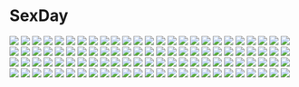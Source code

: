 # SexDay
![](https://konachan.com/jpeg/ebf0ecfef324b2a01ff7acce1ffe0742/Konachan.com%20-%20278144%202girls%20azur_lane%20blush%20breasts%20brown_eyes%20brown_hair%20garter%20hat%20pantyhose%20purple_hair%20red_eyes%20ribbons%20shorts%20sousouman%20thighhighs%20tie%20watermark.jpg)
![](https://konachan.com/image/622316e4b2ae904ece82e47b5321c1d3/Konachan.com%20-%20152690%20building%20gray%20landscape%20original%20scenic%20seo_tatsuya%20signed.jpg)
![](https://konachan.com/image/7337574da7a93edeabe86669c54ebf78/Konachan.com%20-%20186193%20anthropomorphism%20bikini%20fire%20kantai_collection%20long_hair%20orange_eyes%20planet%20poyan_noken%20spread_legs%20swimsuit%20twintails%20water%20white_hair.jpg)
![](https://konachan.com/image/9b7b0c9f0c49f33a9a01c61d00085a79/Konachan.com%20-%20136080%20cropped%20headphones%20original%20scan%20short_hair%20vania600.jpg)
![](https://konachan.com/jpeg/43cc58e6b5bf9787e8e109971a2cfc9d/Konachan.com%20-%20229078%20komeiji_koishi%20signed%20touhou%20wjstpwls4.jpg)
![](https://konachan.com/jpeg/4e566357e0c00cc07c83385d06c6a0a0/Konachan.com%20-%2017518%20close%20pani_poni_dash%20serizawa_akane.jpg)
![](https://konachan.com/jpeg/7a54112ae609f2c59d8034a51fb5cf47/Konachan.com%20-%2070140%20dress%20flowers%20glasses%20miyuki_mana%20scan%20school_uniform%20se.kirara%20tabata_hisayuki%20undressing.jpg)
![](https://konachan.com/image/cf992fe85a57099538f8423fca3f5d42/Konachan.com%20-%20126129%20bed%20black_hair%20bra%20breasts%20ipod%20moonshiner%20nipples%20ojitcha%20open_shirt%20original%20panties%20school_uniform%20tie%20underwear.jpg)
![](https://konachan.com/image/2140214699f26bb3adce13df383a12ba/Konachan.com%20-%2023254%20minami_kaede%20mirumo%20tagme%20wagamama_faerie_mirumo_de_pon.jpg)
![](https://konachan.com/jpeg/b551417ae0201104b4d56ca860d928e5/Konachan.com%20-%20260841%20aqua_eyes%20ball%20beach%20breasts%20brown_hair%20cleavage%20clouds%20hibike%21_euphonium%20long_hair%20navel%20nyum%20signed%20sky%20sunglasses%20water%20yoshikawa_yuuko.jpg)
![](https://konachan.com/image/5b2f4fa6c17ac807e8f67ffb33008cc1/Konachan.com%20-%20247560%20black_hair%20breasts%20elbow_gloves%20gloves%20hc%20long_hair%20original%20pixiv_fantasia%20red_eyes%20sword%20weapon.jpg)
![](https://konachan.com/image/a123dd12967e54da1539ee673ec4df86/Konachan.com%20-%20105023%20blonde_hair%20chibiusa%20dress%20helios%20long_hair%20neo_queen_serenity%20sailor_moon%20shainea%20tree%20tsukino_usagi%20twintails%20wings.jpg)
![](https://konachan.com/image/e545f91007b43ba31dde400a05ca9c10/Konachan.com%20-%2058609%20loli%20panties%20to_love_ru%20underwear%20yuuki_mikan.jpg)
![](https://konachan.com/jpeg/82be56ff3770df6ac5744f39e258ece3/Konachan.com%20-%20230942%20altina%20armor%20black_hair%20blue_eyes%20dress%20group%20long_hair%20pointed_ears%20purple_eyes%20red_eyes%20scan%20shining_ark%20taka_tony%20white_hair%20wings%20wink.jpg)
![](https://konachan.com/jpeg/9c50ce51d0612164cd04d89242e1dd59/Konachan.com%20-%20167734%202girls%20blonde_hair%20blue_eyes%20breasts%20brown_hair%20cum%20headdress%20long_hair%20navel%20nipples%20nude%20pink_eyes%20pussy%20short_hair%20tears%20touhou%20uncensored%20wink.jpg)
![](https://konachan.com/image/42987ebf55f26b8f6d00f88185926fb8/Konachan.com%20-%20106955%20blonde_hair%20flandre_scarlet%20gray%20mechagirl%20red_eyes%20thighhighs%20touhou%20vampire%20wazawai%20wings.jpg)
![](https://konachan.com/image/c2d2d185c3a2b8abd7acd2c3cc6f12da/Konachan.com%20-%2093738%20close%20code-aa%20hatsune_miku%20vocaloid.jpg)
![](https://konachan.com/jpeg/cda4677509e3860bc8d0cf3fd4653a20/Konachan.com%20-%20226810%202girls%20barefoot%20blonde_hair%20blue_eyes%20blush%20brown_eyes%20long_hair%20original%20ponytail%20red_hair%20ribbons%20shoujo_ai%20stars%20twintails%20water%20watermark%20wink.jpg)
![](https://konachan.com/image/98659a45f9b829f830751b69cab7f301/Konachan.com%20-%20115977%20charlotte_e_yeager%20fang%20francesca_lucchini%20strike_witches.jpg)
![](https://konachan.com/image/770f182ddbe39e74ec123693c28d83b7/Konachan.com%20-%2035289%20wonderland_online.jpg)
![](https://konachan.com/image/29806c132508c882dfee0a1b15b78c2c/Konachan.com%20-%2010871%20swimsuit.jpg)
![](https://konachan.com/image/27d6ac4050ba3cc2bb7ab79bd543b2ec/Konachan.com%20-%20173054%20ass%20breasts%20cleavage%20green_eyes%20hoshii_miki%20idolmaster%20necklace%20nude%20orange_hair%20phone%20tenguu_rio.jpg)
![](https://konachan.com/image/ef1bf10b45d36dd2c4e48e222c296f5b/Konachan.com%20-%20194288%20anthropomorphism%20black_hair%20blush%20breasts%20japanese_clothes%20kantai_collection%20kaya_%28kaya_127%29%20navel%20nude%20ponytail%20red_eyes%20thighhighs%20white.jpg)
![](https://konachan.com/image/5f8562956b23551446f93be0201cfda8/Konachan.com%20-%20278738%202girls%20anus%20ass%20blush%20breasts%20censored%20close%20gloves%20hat%20headphones%20nipples%20pink_hair%20purple_eyes%20pussy%20shirt_lift%20sonico%20thighhighs%20twintails%20v-mag.jpg)
![](https://konachan.com/image/71d91314d4e65882a5b46bf785fc4e77/Konachan.com%20-%20180893%20aircraft%20building%20city%20clouds%20la_ciero%20nobody%20original%20scenic%20sky.jpg)
![](https://konachan.com/jpeg/c28ab4dcd2bcaecef062f8919ed8c407/Konachan.com%20-%20262134%20bang_dream%21%20maruyama_aya%20minato_yukina%20mitake_ran%20momo_no_kanzume%20toyama_kasumi%20tsurumaki_kokoro.jpg)
![](https://konachan.com/jpeg/c8bf700082e6afa4de5d1ca9b3ef78c2/Konachan.com%20-%20302433%20bodysuit%20breasts%20cigarette%20cleavage%20clouds%20game_cg%20k-ko%20missing-x-link%20motorcycle%20red_hair%20short_hair%20sky%20sunset%20tsuruma_akira.jpg)
![](https://konachan.com/jpeg/250988db529349b73ebf61d568e9acb5/Konachan.com%20-%206533%20hat%20school_uniform%20tsukishiro_hikari%20wind%3A_a_breath_of_heart%20yuuki_tatsuya.jpg)
![](https://konachan.com/image/bed2d46353dc395424324c6d6779aaad/Konachan.com%20-%20165206%20blue_eyes%20brown_hair%20dress%20flowers%20hat%20headband%20instrument%20kanaria%20red_eyes%20ribbons%20rose%20shinku%20souseiseki%20suigintou%20suiseiseki%20untsue%20violin.jpg)
![](https://konachan.com/image/7c64dc3e7241386e1e14c08095a03e10/Konachan.com%20-%2086206%20christmas%20hat%20klamp%20santa_hat%20scarf%20socks%20tagme.jpg)
![](https://konachan.com/image/901d2231435221dd5bac089c32bdb7ac/Konachan.com%20-%20179792%20aqua_eyes%20bow%20breasts%20cleavage%20daizo%20gloves%20long_hair%20mechagirl%20navel%20original%20pink_hair%20scythe%20skirt%20thighhighs%20weapon.jpg)
![](https://konachan.com/jpeg/0fa526c9449ee89859fd55d9249746e3/Konachan.com%20-%20275495%20anus%20ass%20blush%20breasts%20censored%20cum%20gloves%20hat%20long_hair%20nipples%20no_bra%20nopan%20penis%20pink_hair%20ponytail%20pussy%20red_eyes%20shirt_lift%20skirt%20watanohara.jpg)
![](https://konachan.com/image/6244fb7c30ec6ac14782a466fee65f51/Konachan.com%20-%20297645%20aoi_kao_%28lsz7106%29%20apron%20blue_eyes%20breasts%20cleavage%20date_a_live%20garter%20headdress%20maid%20short_hair%20thighhighs%20tobiichi_origami%20white_hair.jpg)
![](https://konachan.com/image/a1d6b92d17f54ceb77a28409b5ed9d4b/Konachan.com%20-%2054388%20animal%20bird%20fujiwara_no_mokou%20touhou.jpg)
![](https://konachan.com/jpeg/cb3b091d38d92c8246970f2ce0e94807/Konachan.com%20-%20278427%20apron%20braids%20breast_hold%20breasts%20cleavage%20couch%20flowers%20garter_belt%20headdress%20maid%20scan%20short_hair%20skirt_lift%20stockings%20thighhighs%20tiv%20yellow_eyes.jpg)
![](https://konachan.com/image/1ab466557d2f50f968b207cb7affdd0c/Konachan.com%20-%20210055%202girls%20ass%20black_eyes%20black_hair%20blush%20crying%20kiryuu_takako%20kouno_hikaru%20orange_eyes%20orange_hair%20panties%20panty_pull%20paper%20shirt%20socks%20tears%20underwear.jpg)
![](https://konachan.com/image/a9fda3c6b52d8149dd39adb2c1d3620c/Konachan.com%20-%20127531%20barefoot%20blonde_hair%20book%20bow%20chinese_clothes%20chinese_dress%20dress%20glasses%20merufena%20original%20panties%20underwear.jpg)
![](https://konachan.com/jpeg/0e63d94eeb5817aa3921cb34d62089c5/Konachan.com%20-%20283020%20akusera%20anus%20ass%20breasts%20brown_eyes%20game_cg%20long_hair%20nipples%20nopan%20pink_hair%20pussy%20pussy_juice%20reminiscence%20sideboob%20tomose_shunsaku%20uncensored.jpg)
![](https://konachan.com/jpeg/a0dd3a554fc87c76c0189913600e312c/Konachan.com%20-%20174910%20bed%20blush%20breasts%20censored%20game_cg%20kimishima_ao%20komine_manami%20navel%20nipples%20panties%20pink_hair%20ponytail%20purple_eyes%20short_hair%20thighhighs%20underwear.jpg)
![](https://konachan.com/image/1352f4184e6d5be03b6c76e38459c301/Konachan.com%20-%20108488%20bra%20breasts%20cleavage%20original%20panties%20pink_hair%20short_hair%20temoshi%20underwear.jpg)
![](https://konachan.com/jpeg/819e854d70f3ef6666240b5af7d00413/Konachan.com%20-%2079304%20angel_ring%20blue_hair%20breasts%20game_cg%20kamisama_%28angel_ring%29%20moonstone%20nipples%20nude%20tagme%20wink.jpg)
![](https://konachan.com/jpeg/0ffa1316e7e9b70645c507e50254f16f/Konachan.com%20-%20172542%20beach%20bikini%20black_hair%20blue_eyes%20game_cg%20long_hair%20magical_marriage_lunatics%21%21%20mitsu_no_tama_yori_hime%20moonstone%20swimsuit%20water%20yamakaze_ran.jpg)
![](https://konachan.com/image/a9edb1f4b19ea0f8b1a5b978a1ca3d34/Konachan.com%20-%2096787%20gloves%20kawazu%20original%20skirt%20sword%20weapon.jpg)
![](https://konachan.com/jpeg/65e376dc3012162e4a7fceedf0885e19/Konachan.com%20-%20260465%20animal%20bicolored_eyes%20bird%20boots%20braids%20flowers%20gray_hair%20headdress%20lolita_fashion%20long_hair%20original%20ribbons%20tagme_%28artist%29%20underwater%20water.jpg)
![](https://konachan.com/image/d28a60722e4fcf76f8daf8e7dc982c76/Konachan.com%20-%208058%20kuzuryu_momoko%20miyamoto_iroha%20nakajima_sanae%20sumomo_mo_momo_mo.jpg)
![](https://konachan.com/jpeg/c72c14bb7ada6588d70cf5125096cd8c/Konachan.com%20-%20272196%202girls%20blonde_hair%20breasts%20game_cg%20kiss%20red_hair%20sakura_magical_girls%20wanaca%20winged_cloud%20yuki_%28sakura_magical_girls%29%20yuri.jpg)
![](https://konachan.com/image/97b423cc0cfcdad6dfa1b0275a336a90/Konachan.com%20-%20222383%20assam_%28girls_und_panzer%29%20blonde_hair%20blue_eyes%20darjeeling_%28girls_und_panzer%29%20girls_und_panzer%20group%20raki_%28kuroe%29%20red_hair%20rosehip%20short_hair%20uniform.jpg)
![](https://konachan.com/jpeg/9505fa8807afe3c7a7e5fe56d317cbf6/Konachan.com%20-%20153735%20bed%20blue_eyes%20blue_hair%20blush%20breasts%20cleavage%20dressing%20meta%20nurse%20open_shirt%20panties%20scan%20short_hair%20sphere%20thighhighs%20underwear%20wristwear.jpg)
![](https://konachan.com/image/4ea1b178530e6cebbea77f533a2d128f/Konachan.com%20-%20121119%20armor%20brown_hair%20game_cg%20gloves%20gray_hair%20komori_kei%20long_hair%20male%20mireille_marres_ascot%20noel_marres_ascot%20purple_eyes%20ricotta%20walkure_romanze.jpg)
![](https://konachan.com/image/1b0e369e6746385c95f3f452666e88b6/Konachan.com%20-%2072753%20k-on%21%20tainaka_ritsu.jpg)
![](https://konachan.com/image/4e3b9bddb2158186ef2563aa5643e7d4/Konachan.com%20-%20101301%20bra%20game_cg%20green_eyes%20henmi_io%20ore_no_kanojo_wa_hito_de_nashi%20panties%20pink_hair%20takanae_kyourin%20underwear.jpg)
![](https://konachan.com/jpeg/417ca68124257b720a19bab25be0f92c/Konachan.com%20-%20250065%20domu_%28hamadura%29%20group%20gyakuten_saiban%20japanese_clothes%20loli%20male%20tagme%20tagme_%28character%29.jpg)
![](https://konachan.com/jpeg/15be68971a5ed176bfc83181e013352d/Konachan.com%20-%20179889%20animal%20boots%20brown_hair%20building%20clouds%20dragon%20elbow_gloves%20gloves%20grass%20landscape%20mouse%20okiaaam%20original%20scenic%20short_hair%20skirt%20sky%20tattoo%20tree.jpg)
![](https://konachan.com/image/fcc1b9842fa4c64f50e7f762151ff5ce/Konachan.com%20-%2046681%20alchemist%20ishihara_masumi%20ragnarok_online.jpg)
![](https://konachan.com/image/0d8f01abba2e4d1c7c097f8bfa4892f5/Konachan.com%20-%20121302%20brown_hair%20ichiko_oharu%20japanese_clothes%20original%20petals%20white.jpg)
![](https://konachan.com/jpeg/40c339800ba2b209eb0b3af64b70c855/Konachan.com%20-%20223042%20all_male%20blue%20blue_eyes%20chain%20ciel_%28elsword%29%20elsword%20gun%20horns%20hwansang%20long_hair%20male%20pointed_ears%20weapon%20white_hair.jpg)
![](https://konachan.com/jpeg/d8f4b8401882ee3e265dbb4f1f2b7d7d/Konachan.com%20-%20117616%20black_hair%20blue_eyes%20blush%20breasts%20game_cg%20long_hair%20nipples%20panties%20school_uniform%20tagme%20tentacles%20thighhighs%20torn_clothes%20underwear%20wet.jpg)
![](https://konachan.com/jpeg/550f703d441d2057357ef4d69d116a45/Konachan.com%20-%20285437%20bikini%20blush%20breasts%20brown_hair%20cleavage%20close%20clouds%20cropped%20flowers%20long_hair%20original%20ponytail%20sky%20swimsuit%20waifu2x%20water%20wet%20yellow_eyes.jpg)
![](https://konachan.com/image/3426ca0013c920c70c0bdd4506f24923/Konachan.com%20-%20138979%20blush%20breast_hold%20breasts%20censored%20cum%20green_eyes%20long_hair%20miu_%28c_blue%29%20nipples%20nude%20original%20penis%20pink_hair%20pussy%20sex%20thighhighs%20wet.jpg)
![](https://konachan.com/jpeg/f3d66452d20d7c344bc89f868e4c97fe/Konachan.com%20-%20223824%20animal_ears%20ass%20blue_eyes%20blush%20brown_hair%20catgirl%20fang%20game_cg%20idi_tsuetto%20nipples%20panty_pull%20planet_dragon%20sasaki_tamaru%20short_hair%20tail.jpg)
![](https://konachan.com/jpeg/b4f6fd1418a64d04d761a78f808419ff/Konachan.com%20-%20299275%20anus%20aqua_eyes%20bang_dream%21%20bow%20breasts%20brown_hair%20choker%20corset%20gloves%20kneehighs%20lambda%20nipples%20ponytail%20pussy%20spread_legs%20uncensored%20waifu2x%20white.jpg)
![](https://konachan.com/image/380c2e8983a2a68d8c7b3a7687afbfff/Konachan.com%20-%20181344%202girls%20blue_hair%20blush%20book%20bow%20cirno%20daiyousei%20dress%20drink%20fairy%20green_eyes%20green_hair%20loli%20long_hair%20ponytail%20short_hair%20socks%20touhou%20wings.jpg)
![](https://konachan.com/image/ea8b0ece769c0e53399f47514d3895ff/Konachan.com%20-%20105705%2035_%28pixiv%29%20akemi_homura%20kaname_madoka%20kyuubee%20mahou_shoujo_madoka_magica%20miki_sayaka%20sakura_kyouko%20tomoe_mami%20white.jpg)
![](https://konachan.com/image/8d56f6ad9df1ec9bd752c0440ac6b561/Konachan.com%20-%20128228%20miyafuji_yoshika%20shimada_fumikane%20strike_witches.jpg)
![](https://konachan.com/image/c060c1c013b9d0041e216fcf22f5dadf/Konachan.com%20-%2030533%20adiemus_sarah%20imadori_kyousuke%20nude%20pussy%20sawachika_eri%20school_rumble%20suou_mikoto%20tsukamoto_tenma%20tsukamoto_yakumo%20uncensored.jpg)
![](https://konachan.com/jpeg/4fb464ebfe7bc83ca3275af324b83c3f/Konachan.com%20-%20169320%20all_male%20animal_ears%20bloomers%20blue_hair%20bow%20green_eyes%20headdress%20male%20noririn-hayashi%20petals%20ribbons%20ryone_yami%20short_hair%20tail%20trap%20utau.jpg)
![](https://konachan.com/jpeg/8e4a100118e89ab9422e539d2f9cb4ff/Konachan.com%20-%20282031%202girls%20alice_soft%20black_hair%20blush%20breast_grab%20breasts%20evenicle%20game_cg%20green_eyes%20group%20headband%20long_hair%20nipples%20no_bra%20short_hair%20twins.jpg)
![](https://konachan.com/image/b2037faf8cd4731051af5ec0e38f7b33/Konachan.com%20-%20208976%20animal%20artoria_pendragon_%28all%29%20blonde_hair%20fate_%28series%29%20fate_stay_night%20fish%20green_eyes%20magicians%20saber%20saber_lily%20signed%20water.jpg)
![](https://konachan.com/image/f3cb7e8c3dac6f1719f40455b3ba059d/Konachan.com%20-%2032699%20black_eyes%20black_hair%20boots%20forest%20poring%20ragnarok_online%20scenic%20short_hair%20tree%20water.jpg)
![](https://konachan.com/image/32349409618eba19d0052d4ca0d0a068/Konachan.com%20-%2038355%20little_busters%21%20na-ga%20tokido_saya.jpg)
![](https://konachan.com/jpeg/699923953715c6ffc067a0aeccdf2c53/Konachan.com%20-%20104025%20blush%20censored%20cunnilingus%20fujishima_takumi%20game_cg%20muririn%20nagamitsu_maya%20noble_works%20pantyhose%20pussy%20pussy_juice%20yuzusoft.jpg)
![](https://konachan.com/jpeg/b5180ea2320e8e583d5614ec9de7a7d6/Konachan.com%20-%20271675%20blue_eyes%20blue_hair%20blush%20chungu%20dress%20long_hair%20original%20signed%20thighhighs.jpg)
![](https://konachan.com/image/242c1962a6b16fab665c824e8e9151e4/Konachan.com%20-%20173087%20anthropomorphism%20black_hair%20breast_hold%20breasts%20brown_eyes%20cleavage%20headband%20japanese_clothes%20kentaurosu%20long_hair%20miko%20skirt%20thighhighs%20torn_clothes.jpg)
![](https://konachan.com/image/3bb308043ccb6782dac962d8c3acf061/Konachan.com%20-%20299831%20asagao_minoru%20dress%20hatsune_miku%20kagamine_len%20kagamine_rin%20kaito%20megurine_luka%20meiko%20moon%20suit%20vocaloid.jpg)
![](https://konachan.com/jpeg/838b00b9dee05b41e885f272aee2d777/Konachan.com%20-%2088220%202girls%20chelsea_arcot%20game_cg%20shelley_maycraft%20shukufuku_no_campanella%20tagme%20windmill_oasis.jpg)
![](https://konachan.com/jpeg/ea4cb19c035f0b640eff9b33f2d6aa56/Konachan.com%20-%20240330%20ass%20blonde_hair%20bluesnowcat%20boots%20fairy_tail%20lucy_heartfilia%20male%20natsu_dragneel%20pink_hair%20scarf%20short_hair%20skirt%20tattoo%20thighhighs%20waifu2x.jpg)
![](https://konachan.com/jpeg/e6220a1deb9c8869b73473843dc5097a/Konachan.com%20-%20281222%20black_hair%20bodysuit%20breasts%20elbow_gloves%20gloves%20long_hair%20original%20pixiv_fantasia%20polychromatic%20red_eyes%20skintight%20sword%20tail%20twintails%20weapon%20wings.jpg)
![](https://konachan.com/jpeg/a044769311be3909d3de50a802fa40bc/Konachan.com%20-%20229263%20amamiya_ren%20black_hair%20choker%20drink%20glasses%20male%20necklace%20persona%20persona_5%20red_eyes%20school_uniform%20short_hair%20suit%20sunset%20takemi_tae%20wadachi_yon.jpg)
![](https://konachan.com/jpeg/9970be5d08cc75071bfdc71b10996052/Konachan.com%20-%20271751%20azur_lane%20barefoot%20braids%20breasts%20choker%20cleavage%20cross%20dress%20flowers%20green_eyes%20long_hair%20original%20ribbons%20riichu%20twintails%20waifu2x%20water%20wink.jpg)
![](https://konachan.com/image/d356561281fa425c6590cd2b7fff582a/Konachan.com%20-%2060336%20asakura_ryouko%20suzumiya_haruhi_no_yuutsu%20white.jpg)
![](https://konachan.com/image/2308b82939b87ee9d76c7304a0324251/Konachan.com%20-%2095245%20reiuji_utsuho%20sho-1%20touhou.jpg)
![](https://konachan.com/image/03091397c325cec8ce90ecadc4fec123/Konachan.com%20-%20182364%20all_male%20forest%20ginko_%28mushishi%29%20grass%20magic%20male%20mushishi%20scarlet97%20short_hair%20tree%20water%20white_hair.jpg)
![](https://konachan.com/jpeg/e60daf2d2aabab16b287d744649e335f/Konachan.com%20-%20269541%20blush%20breasts%20candy%20chocolate%20cleavage%20cum%20dress%20glasses%20horns%20long_hair%20navel%20nude%20original%20osiimi%20paizuri%20penis%20tail%20thighhighs%20watermark%20wink.jpg)
![](https://konachan.com/image/081b4ee811c6c1b64d4f103c71427f18/Konachan.com%20-%20297441%20danann%20horns%20long_hair%20short_hair%20thighhighs.jpg)
![](https://konachan.com/image/3bdbeb19917075eaf9b91a89f4a8fac0/Konachan.com%20-%2061564%20nanase_ayumu%20natsu_yume_nagisa%20tagme.jpg)
![](https://konachan.com/image/3199ab9365d0841cb807c66382b3b649/Konachan.com%20-%20130643%20anthropomorphism%20forest%20long_hair%20monochrome%20nude%20penpon%20the_last_unicorn%20tree.jpg)
![](https://konachan.com/image/358c39251715a404d13957355853d222/Konachan.com%20-%2011331%20romeo_x_juliet.jpg)
![](https://konachan.com/jpeg/a167e4bac6be046a9667fd89185bc132/Konachan.com%20-%20199132%20ama_mitsuki%20aqua_eyes%20aqua_hair%20blush%20hatsune_miku%20skirt%20thighhighs%20torn_clothes%20twintails%20vocaloid%20white.jpg)
![](https://konachan.com/image/d7a1aaf449533d62dc521517270e0f96/Konachan.com%20-%2059674%20black_eyes%20black_hair%20blush%20brown_eyes%20brown_hair%20clouds%20headdress%20long_hair%20saten_ruiko%20scan%20short_hair%20skirt%20sky%20tie%20twintails%20weapon%20windmill.jpg)
![](https://konachan.com/image/6bf6abc34e7f45251b508590694f4355/Konachan.com%20-%20205374%20barefoot%20blonde_hair%20ghostblade%20headdress%20nude%20sarlia_%28wlop%29%20wings%20wlop.jpg)
![](https://konachan.com/jpeg/0a15010bdf23d1a28893f41ff3867227/Konachan.com%20-%20303975%202girls%20aqua_eyes%20ass%20bed%20blush%20bra%20cameltoe%20cube%20dress%20game_cg%20gray_hair%20kantoku%20long_hair%20panties%20ponytail%20red_eyes%20skirt%20techgirl%20underwear.jpg)
![](https://konachan.com/image/7d84d9e382cbc7ede67adf84fd0e7f60/Konachan.com%20-%20212119%202girls%20brown_hair%20cameltoe%20candy%20christmas%20ganari_ryuu%20granblue_fantasy%20hat%20long_hair%20ponytail%20purple_eyes%20santa_costume%20santa_hat.jpg)
![](https://konachan.com/jpeg/12f36100167963bb864caf9e88c75684/Konachan.com%20-%20190840%20ajiriko%20book%20bow%20breasts%20cleavage%20dress%20hat%20long_hair%20patchouli_knowledge%20purple_eyes%20purple_hair%20touhou.jpg)
![](https://konachan.com/image/53462307461dad0d30d7a45df8584a4c/Konachan.com%20-%20248276%20black_hair%20blush%20braids%20breasts%20cleavage%20dress%20dunceney%20hat%20long_hair%20red_eyes%20touhou%20twintails%20yatadera_narumi.jpg)
![](https://konachan.com/image/7e1086c478038fad292fa0bc58888a46/Konachan.com%20-%20226051%20animal_ears%20aqua_eyes%20aqua_hair%20ass%20breasts%20dean%20granblue_fantasy%20headdress%20korwa%20long_hair%20sideboob%20tail%20thighhighs.jpg)
![](https://konachan.com/image/c6eb546c80ea1d1a9c28d1015cae43ae/Konachan.com%20-%2022915%20disgaea%20pleinair.jpg)
![](https://konachan.com/jpeg/0121fb4f6e6bfd73e9726721eeaac9f5/Konachan.com%20-%20232307%20amino%20aqua_eyes%20aqua_hair%20hatsune_miku%20long_hair%20twintails%20vocaloid%20waifu2x.jpg)
![](https://konachan.com/jpeg/3bde0ecce36750347803622e1b5d8166/Konachan.com%20-%20227690%20anthropomorphism%20ass%20drink%20heavy_cruiser_hime%20horns%20kantai_collection%20orange_eyes%20tobi-mura%20white_hair.jpg)
![](https://konachan.com/image/ef5b7c4d7cf0cd20527441c74b94832a/Konachan.com%20-%2068357%20araragi_karen%20araragi_koyomi%20araragi_tsukihi%20bakemonogatari%20crossover%20durarara%21%21%20green_tear%20male%20orihara_izaya%20orihara_kururi%20orihara_mairu.jpg)
![](https://konachan.com/jpeg/7192dbbe38a5251890c288db9769e8ca/Konachan.com%20-%20144355%20black_hair%20blush%20breast_grab%20breasts%20censored%20cum%20fellatio%20glasses%20group%20handjob%20ihara_asta%20long_hair%20nipples%20original%20penis%20purple_eyes%20sex%20swimsuit.jpg)
